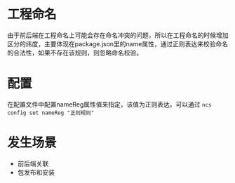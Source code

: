 # 工程命名
由于前后端在工程命名上可能会存在命名冲突的问题，所以在工程命名的时候增加区分的纬度，主要体现在package.json里的name属性，通过正则表达来校验命名的合法性，如果不存在该规则，则忽略命名校验。

# 配置
在配置文件中配置nameReg属性值来指定，该值为正则表达。可以通过 `ncs config set nameReg "正则规则"`

# 发生场景
- 前后端关联
- 包发布和安装
